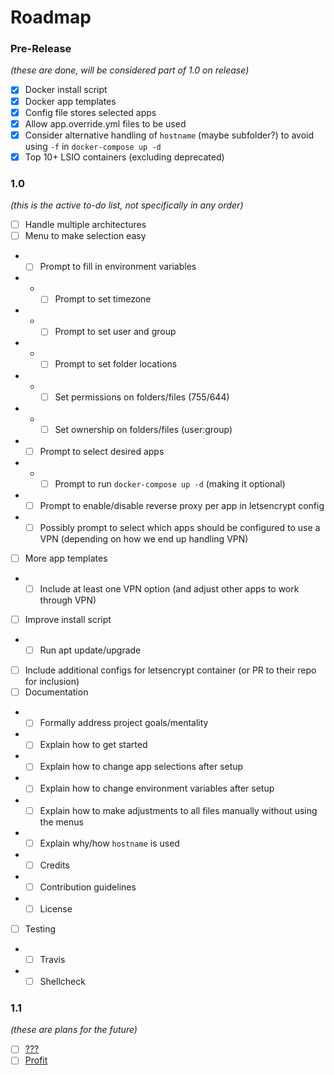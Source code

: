 # Roadmap

### Pre-Release

_(these are done, will be considered part of 1.0 on release)_

-   [x] Docker install script
-   [x] Docker app templates
-   [x] Config file stores selected apps
-   [x] Allow app.override.yml files to be used
-   [x] Consider alternative handling of `hostname` (maybe subfolder?) to avoid using `-f` in `docker-compose up -d`
-   [x] Top 10+ LSIO containers (excluding deprecated)

### 1.0

_(this is the active to-do list, not specifically in any order)_

-   [ ] Handle multiple architectures
-   [ ] Menu to make selection easy
-   -   [ ] Prompt to fill in environment variables
-   -   -   [ ] Prompt to set timezone
-   -   -   [ ] Prompt to set user and group
-   -   -   [ ] Prompt to set folder locations
-   -   -   [ ] Set permissions on folders/files (755/644)
-   -   -   [ ] Set ownership on folders/files (user:group)
-   -   [ ] Prompt to select desired apps
-   -   -   [ ] Prompt to run `docker-compose up -d` (making it optional)
-   -   [ ] Prompt to enable/disable reverse proxy per app in letsencrypt config
-   -   [ ] Possibly prompt to select which apps should be configured to use a VPN (depending on how we end up handling VPN)
-   [ ] More app templates
-   -   [ ] Include at least one VPN option (and adjust other apps to work through VPN)
-   [ ] Improve install script
-   -   [ ] Run apt update/upgrade
-   [ ] Include additional configs for letsencrypt container (or PR to their repo for inclusion)
-   [ ] Documentation
-   -   [ ] Formally address project goals/mentality
-   -   [ ] Explain how to get started
-   -   [ ] Explain how to change app selections after setup
-   -   [ ] Explain how to change environment variables after setup
-   -   [ ] Explain how to make adjustments to all files manually without using the menus
-   -   [ ] Explain why/how `hostname` is used
-   -   [ ] Credits
-   -   [ ] Contribution guidelines
-   -   [ ] License
-   [ ] Testing
-   -   [ ] Travis
-   -   [ ] Shellcheck

### 1.1

_(these are plans for the future)_

-   [ ] [???](http://knowyourmeme.com/memes/profit)
-   [ ] [Profit](http://knowyourmeme.com/memes/profit)
